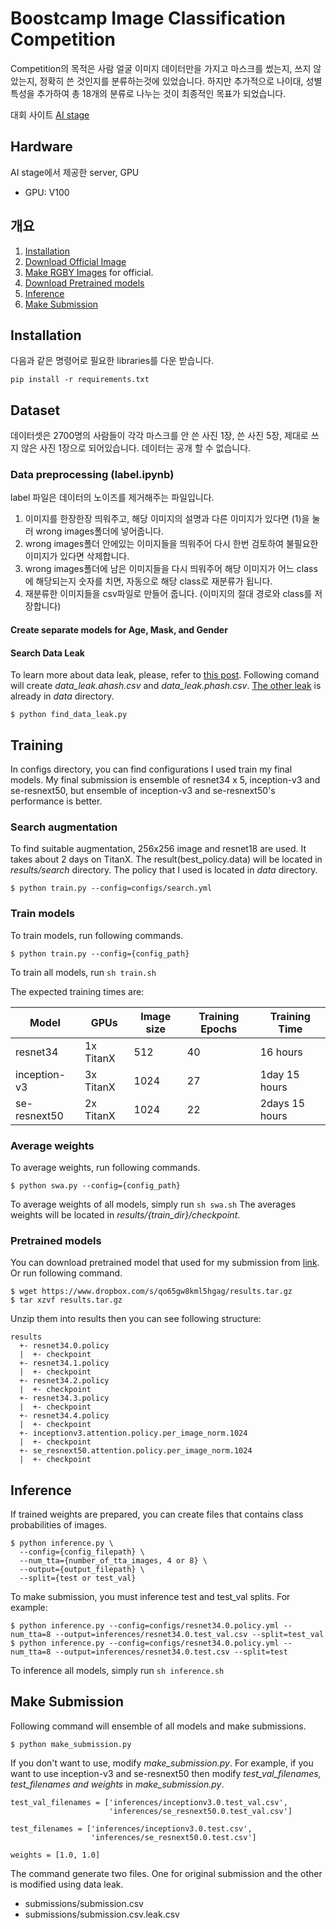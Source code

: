 # Boostcamp Image Classification Competition
Competition의 목적은 사람 얼굴 이미지 데이터만을 가지고 마스크를 썼는지, 쓰지 않았는지, 정확히 쓴 것인지를 분류하는것에 있었습니다. 하지만 추가적으로 나이대, 성별 특성을 추가하여 총 18개의 분류로 나누는 것이 최종적인 목표가 되었습니다.

대회 사이트 [AI stage](https://stages.ai/)

## Hardware
AI stage에서 제공한 server, GPU
- GPU: V100

## 개요
1. [Installation](#installation)
2. [Download Official Image](#download-official-image)
3. [Make RGBY Images](#make-rgby-images) for official.
4. [Download Pretrained models](#pretrained-models)
5. [Inference](#inference)
6. [Make Submission](#make-submission)

## Installation
다음과 같은 명령어로 필요한 libraries를 다운 받습니다.
```
pip install -r requirements.txt
```

## Dataset
데이터셋은 2700명의 사람들이 각각 마스크를 안 쓴 사진 1장, 쓴 사진 5장, 제대로 쓰지 않은 사진 1장으로 되어있습니다.
데이터는 공개 할 수 없습니다.

### Data preprocessing (label.ipynb)
label 파일은 데이터의 노이즈를 제거해주는 파일입니다.
  1. 이미지를 한장한장 띄워주고, 해당 이미지의 설명과 다른 이미지가 있다면 (1)을 눌러 wrong images폴더에 넣어줍니다.
  2. wrong images폴더 안에있는 이미지들을 띄워주어 다시 한번 검토하여 불필요한 이미지가 있다면 삭제합니다.
  3. wrong images폴더에 남은 이미지들을 다시 띄워주어 해당 이미지가 어느 class에 해당되는지 숫자를 치면, 자동으로 해당 class로 재분류가 됩니다.
  4. 재분류한 이미지들을 csv파일로 만들어 줍니다. (이미지의 절대 경로와 class를 저장합니다)


#### Create separate models for Age, Mask, and Gender


#### Search Data Leak
To learn more about data leak, please, refer to [this post](https://www.kaggle.com/c/human-protein-atlas-image-classification/discussion/72534). Following comand will create *data_leak.ahash.csv* and *data_leak.phash.csv*. [The other leak](https://www.kaggle.com/c/human-protein-atlas-image-classification/discussion/73395y) is already in *data* directory.
```
$ python find_data_leak.py
```

## Training
In configs directory, you can find configurations I used train my final models. My final submission is ensemble of resnet34 x 5, inception-v3 and se-resnext50, but ensemble of inception-v3 and se-resnext50's performance is better.

### Search augmentation
To find suitable augmentation, 256x256 image and resnet18 are used.
It takes about 2 days on TitanX. The result(best_policy.data) will be located in *results/search* directory.
The policy that I used is located in *data* directory.
```
$ python train.py --config=configs/search.yml
```

### Train models
To train models, run following commands.
```
$ python train.py --config={config_path}
```
To train all models, run `sh train.sh`

The expected training times are:

Model | GPUs | Image size | Training Epochs | Training Time
------------ | ------------- | ------------- | ------------- | -------------
resnet34 | 1x TitanX | 512 | 40 | 16 hours
inception-v3 | 3x TitanX | 1024 | 27 | 1day 15 hours
se-resnext50 | 2x TitanX | 1024 | 22 | 2days 15 hours

### Average weights
To average weights, run following commands.
```
$ python swa.py --config={config_path}
```
To average weights of all models, simply run `sh swa.sh`
The averages weights will be located in *results/{train_dir}/checkpoint*.

### Pretrained models
You can download pretrained model that used for my submission from [link](https://www.dropbox.com/s/qo65gw8kml5hgag/results.tar.gz?dl=0). Or run following command.
```
$ wget https://www.dropbox.com/s/qo65gw8kml5hgag/results.tar.gz
$ tar xzvf results.tar.gz
```
Unzip them into results then you can see following structure:
```
results
  +- resnet34.0.policy
  |  +- checkpoint
  +- resnet34.1.policy
  |  +- checkpoint
  +- resnet34.2.policy
  |  +- checkpoint
  +- resnet34.3.policy
  |  +- checkpoint
  +- resnet34.4.policy
  |  +- checkpoint
  +- inceptionv3.attention.policy.per_image_norm.1024
  |  +- checkpoint
  +- se_resnext50.attention.policy.per_image_norm.1024
  |  +- checkpoint
```

## Inference
If trained weights are prepared, you can create files that contains class probabilities of images.
```
$ python inference.py \
  --config={config_filepath} \
  --num_tta={number_of_tta_images, 4 or 8} \
  --output={output_filepath} \
  --split={test or test_val}
```
To make submission, you must inference test and test_val splits. For example:
```
$ python inference.py --config=configs/resnet34.0.policy.yml --num_tta=8 --output=inferences/resnet34.0.test_val.csv --split=test_val
$ python inference.py --config=configs/resnet34.0.policy.yml --num_tta=8 --output=inferences/resnet34.0.test.csv --split=test
```
To inference all models, simply run `sh inference.sh`

## Make Submission
Following command will ensemble of all models and make submissions.
```
$ python make_submission.py
```
If you don't want to use, modify *make_submission.py*.
For example, if you want to use inception-v3 and se-resnext50 then modify *test_val_filenames, test_filenames and weights* in *make_submission.py*.
```
test_val_filenames = ['inferences/inceptionv3.0.test_val.csv',
                      'inferences/se_resnext50.0.test_val.csv']
                      
test_filenames = ['inferences/inceptionv3.0.test.csv',
                  'inferences/se_resnext50.0.test.csv']
                  
weights = [1.0, 1.0]
```
The command generate two files. One for original submission and the other is modified using data leak.
- submissions/submission.csv
- submissions/submission.csv.leak.csv
